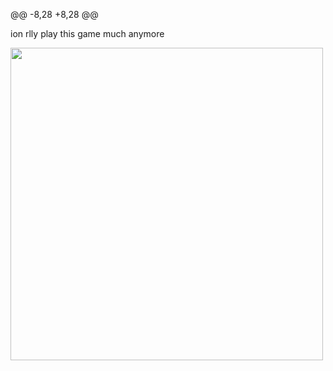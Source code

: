 @@ -8,28 +8,28 @@

ion rlly play this game much anymore

<img src="https://files.catbox.moe/on0kjn.png" width=500>
